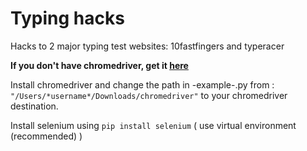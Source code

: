 # Typing hacks
Hacks to 2 major typing test websites: 10fastfingers and typeracer

**If you don't have chromedriver, get it [here](http://chromedriver.storage.googleapis.com/index.html?path=2.36/)** 

Install chromedriver and change the path in -example-.py from : `"/Users/*username*/Downloads/chromedriver"` to your chromedriver destination.

Install selenium using `pip install selenium` ( use virtual environment (recommended) )
